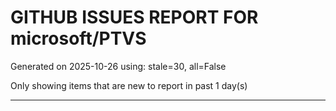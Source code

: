 
# GITHUB ISSUES REPORT FOR microsoft/PTVS


Generated on 2025-10-26 using: stale=30, all=False


Only showing items that are new to report in past 1 day(s)


---




















